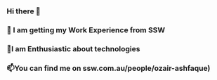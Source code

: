 ### Hi there 👋
### 💼 I am getting my Work Experience from SSW
### 🔭I am Enthusiastic about technologies
### 📫You can find me on ssw.com.au/people/ozair-ashfaque)


<!--
**ozairashfaqueSSW/ozairashfaqueSSW** is a ✨ _special_ ✨ repository because its `README.md` (this file) appears on your GitHub profile.

Here are some ideas to get you started:

- 🔭 I’m currently working on ...
- 🌱 I’m currently learning ...
- 👯 I’m looking to collaborate on ...
- 🤔 I’m looking for help with ...
- 💬 Ask me about ...
- 📫 How to reach me: ...
- 😄 Pronouns: ...
- ⚡ Fun fact: ...
-->
